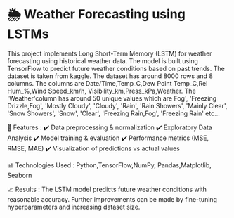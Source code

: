 # 🌦️ Weather Forecasting using LSTMs
This project implements Long Short-Term Memory (LSTM) for weather forecasting using historical weather data. The model is built using TensorFlow to predict future weather conditions based on past trends.
The dataset is taken from kaggle. The dataset has around 8000 rows and 8 columns. The columns are Date/Time,Temp_C,Dew Point Temp_C,Rel Hum_%,Wind Speed_km/h, Visibility_km,Press_kPa,Weather.
The 'Weather'column has around 50 unique values which are Fog', 'Freezing Drizzle,Fog', 'Mostly Cloudy', 'Cloudy', 'Rain', 'Rain Showers',
'Mainly Clear', 'Snow Showers', 'Snow', 'Clear', 'Freezing Rain,Fog', 'Freezing Rain' etc...

🚀 Features : 
✔️ Data preprocessing & normalization
✔️ Exploratory Data Analysis
✔️ Model training & evaluation
✔️ Performance metrics (MSE, RMSE, MAE)
✔️ Visualization of predictions vs actual values

📊 Technologies Used : 
Python,TensorFlow,NumPy, Pandas,Matplotlib, Seaborn

📈 Results : 
The LSTM model predicts future weather conditions with reasonable accuracy. Further improvements can be made by fine-tuning hyperparameters and increasing dataset size.
